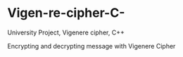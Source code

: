 # Vigen-re-cipher-C-
University Project, Vigenere cipher, C++

Encrypting and decrypting message with Vigenere Cipher
